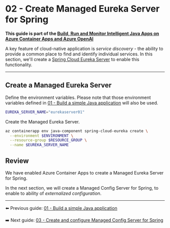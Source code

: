 # 02 - Create Managed Eureka Server for Spring

__This guide is part of the [Build, Run and Monitor Intelligent Java Apps on Azure Container Apps and Azure OpenAI](../README.md)__

A key feature of cloud-native application is *service discovery* - the ability to provide a common place to find and identify individual services. In this section, we'll create a [Spring Cloud Eureka Server](https://spring.io/projects/spring-cloud-netflix) to enable this functionality.

---

## Create a Managed Eureka Server

Define the environment variables. Please note that those environment variables defined in [01 - Build a simple Java application](../01-build-a-simple-java-application/README.md) will also be used.

```bash
EUREKA_SERVER_NAME="eurekaserver01"
```

Create the Managed Eureka Server.

```bash
az containerapp env java-component spring-cloud-eureka create \
  --environment $ENVIRONMENT \
  --resource-group $RESOURCE_GROUP \
  --name $EUREKA_SERVER_NAME
```

## Review

We have enabled Azure Container Apps to create a Managed Eureka Server for Spring.

In the next section, we will create a Managed Config Server for Spring, to enable to ability of *externalized configuration*.

---

⬅️ Previous guide: [01 - Build a simple Java application](../01-build-a-simple-java-application/README.md)

➡️ Next guide: [03 - Create and configure Managed Config Server for Spring](../03-create-and-configure-managed-config-server-for-spring/README.md)
